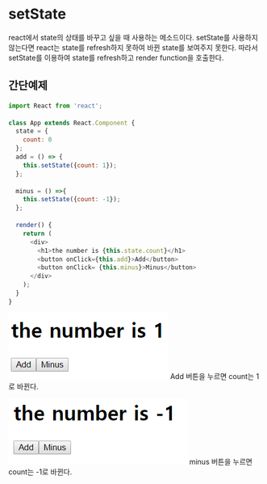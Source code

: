 # setState
react에서 state의 상태를 바꾸고 싶을 때 사용하는 메소드이다.
setState를 사용하지 않는다면 react는 state를 refresh하지 못하여 바뀐 state를 보여주지 못한다.
따라서 setState를 이용하여 state를 refresh하고 render function을 호출한다.

## 간단예제
```javascript
import React from 'react';

class App extends React.Component {
  state = {
    count: 0
  };
  add = () => {
    this.setState({count: 1});
  };

  minus = () =>{
    this.setState({count: -1});
  };

  render() {
    return (
      <div>
        <h1>the number is {this.state.count}</h1>
        <button onClick={this.add}>Add</button>
        <button onClick= {this.minus}>Minus</button>
      </div>
    );
  }
}
```

![add](./img/add.png)
Add 버튼을 누르면 count는 1로 바뀐다.

![minus](./img/minus.png)
minus 버튼을 누르면 count는 -1로 바뀐다.
